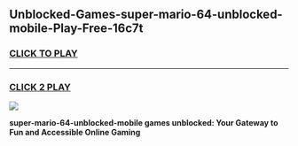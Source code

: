 
## Unblocked-Games-super-mario-64-unblocked-mobile-Play-Free-16c7t
<h3>
<a href="https://premium76.site?title=super-mario-64-unblocked-mobile&ref=10A">CLICK TO PLAY</a></h3>
<hr>

<h3>
<a href="https://premium76.site?title=super-mario-64-unblocked-mobile&ref=10A">CLICK 2 PLAY</a>
  
</h3>

<a href="https://premium76.site?title=super-mario-64-unblocked-mobile&ref=10A"><img src="https://clearcache.store/games.png"></a>


**super-mario-64-unblocked-mobile games unblocked: Your Gateway to Fun and Accessible Online Gaming**
